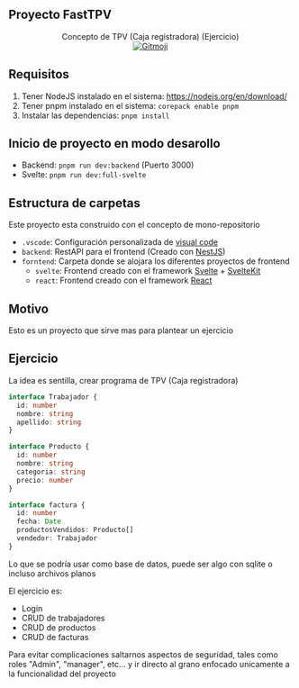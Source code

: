## Proyecto FastTPV

<div align="center">Concepto de TPV (Caja registradora) (Ejercicio)</div>
<div align="center"><a href="https://gitmoji.dev"> <img src="https://img.shields.io/badge/gitmoji-%20😜%20😍-FFDD67.svg?style=flat-square" alt="Gitmoji"> </a></div>

## Requisitos

1. Tener NodeJS instalado en el sistema: https://nodejs.org/en/download/
2. Tener pnpm instalado en el sistema: `corepack enable pnpm`
3. Instalar las dependencias: `pnpm install`

## Inicio de proyecto en modo desarollo

- Backend: `pnpm run dev:backend` (Puerto 3000)
- Svelte: `pnpm run dev:full-svelte`

## Estructura de carpetas

Este proyecto esta construido con el concepto de mono-repositorio

- `.vscode`: Configuración personalizada de [visual code](https://code.visualstudio.com)
- `backend`: RestAPI para el frontend (Creado con [NestJS](https://docs.nestjs.com))
- `forntend`: Carpeta donde se alojara los diferentes proyectos de frontend
    - `svelte`: Frontend creado con el framework [Svelte](https://svelte.dev/docs/) + [SvelteKit](https://kit.svelte.dev/docs/)
    - `react`: Frontend creado con el framework [React](https://es.react.dev/reference/react)

## Motivo

Esto es un proyecto que sirve mas para plantear un ejercicio

## Ejercicio

La idea es sentilla, crear programa de TPV (Caja registradora)
 
```ts
interface Trabajador {
  id: number
  nombre: string
  apellido: string
}

interface Producto {
  id: number
  nombre: string
  categoria: string
  precio: number
}

interface factura {
  id: number
  fecha: Date
  productosVendidos: Producto[]
  vendedor: Trabajador
}
```

Lo que se podría usar como base de datos, puede ser algo con sqlite o incluso archivos planos
 
El ejercicio es:
- Login
- CRUD de trabajadores
- CRUD de productos
- CRUD de facturas

Para evitar complicaciones saltarnos aspectos de seguridad, tales como roles "Admin", "manager", etc... y ir directo al grano enfocado unicamente a la funcionalidad del proyecto
